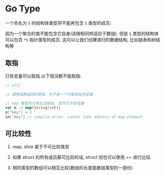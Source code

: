# Go Type

一个命名为 `S` 的结构体类型将不能再包含 `S` 类型的成员:

因为一个聚合的值不能包含它自身(该限制同样适应于数组).
但是 `S` 类型的结构体可以包含 `*S` 指针类型的成员. 这可以让我们创建递归的数据结构, 比如链表和树结构等

## 取指

只有变量可以取指.以下情况都不能取指:

```go
// &T{}

// 调用函数返回的是值，并不是一个可取地址的变量

// map 类型的元素无法取指, 因为它不是变量
var m := map[string]int{}
m["key"] = 1
&m["key"] // compile error: cannot take address of map element
```

## 可比较性

1. map, slice 属于不可比较类型

2. 如果 struct 的所有成员都可比较的话, struct 则也可以使用 == 进行比较.

3. 相同类型的数组可以相互比较(数组的长度是数组类型的一部份)